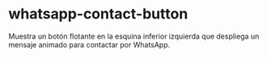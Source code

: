 # whatsapp-contact-button
Muestra un botón flotante en la esquina inferior izquierda que despliega un mensaje animado para contactar por WhatsApp.
